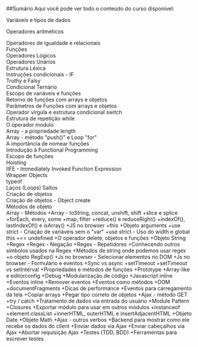 ##Sumário
Aqui você pode ver todo o conteúdo do curso disponível:

Variáveis e tipos de dados  

Operadores aritméticos  

Operadores de igualdade e relacionais  
Funções  
Operadores Lógicos  
Operadores Unários  
Estrutura Léxica  
Instruções condicionais - IF  
Truthy e Falsy  
Condicional Ternário  
Escopo de variáveis e funções  
Retorno de funções com arrays e objetos  
Parâmetros de Funções com arrays e objetos  
Operador vírgula e estrutura condicional switch  
Estrutura de repetição while  
O operador módulo  
Array - a propriedade length  
Array - método "push()" e Loop "for"  
A importância de nomear funções  
Introdução à Functional Programming  
Escopo de funções  
Hoisting  
IIFE - Immediately Invoked Function Expression  
Wrapper Objects  
typeof  
Laços (Loops)  Saltos  
Criação de objetos  
Criação de objetos - Object.create  
Métodos de objeto  
Array - Métodos
+Array - toString, concat, unshift, shift
+slice e splice
+forEach, every, some
+map, filter
+reduce() e reduceRight()
+indexOf(), lastIndexOf() e isArray()
+JS no browser
+this
+Objeto arguments
+use strict - Criação de variáveis sem o "var"
+use strict - Uso do width e global this === undefined
+O operador delete, objetos e funções
+Objeto String
+Regex
+Regex - Negação
+Regex - Repetidores
+Conhecendo outros símbolos usados na Regex
+Métodos de string onde podemos usar regex
+o objeto RegExp()
+Js no browser - Selecionar elementos no DOM
+Js no browser - Formulário e eventos
+Sync vs async
+setTimeout
+setTimeout vs setInterval
+Propriedades e métodos de funções
+Prototype
+Array-like e editorconfig
+Debug
+Modularização de código
+Javascript inline
+Eventos inline
+Remover eventos
+Eventos como métodos
+DOM
+documentFragments
+Dicas de performance
+Eventos para carregamento da tela
+Copiar arrays
+Pegar tipo correto de objetos
+Ajax - método GET
+try / catch
+Tratamento de dados via entrada do usuário
+Module Pattern
+Closures
+Exportar módulo para usar em outros módulos
+instanceof
+element.classList
+innerHTML, outerHTML e insertAdjacentHTML
+Objeto Date
+Objeto Math
+Ajax - outros verbos
+Backend para mostrar como ele recebe os dados do client
+Enviar dados via Ajax
+Enviar cabeçalhos via Ajax
+Abortar requisição Ajax
+Testes (TDD, BDD)
+Ferramentas para escrever testes
